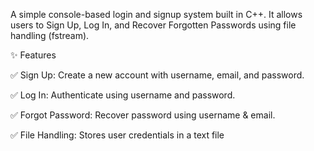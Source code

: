 A simple console-based login and signup system built in C++.
It allows users to Sign Up, Log In, and Recover Forgotten Passwords using file handling (fstream).

✨ Features

✅ Sign Up: Create a new account with username, email, and password.

✅ Log In: Authenticate using username and password.

✅ Forgot Password: Recover password using username & email.

✅ File Handling: Stores user credentials in a text file
